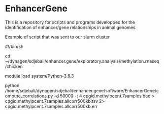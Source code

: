 # EnhancerGene
This is a repository for scripts and programs developped for the identification of enhancer/gene relationships in animal genomes

Example of script that was sent to our slurm cluster

#!/bin/sh

cd ~/dynagen/sdjebali/enhancer.gene/exploratory.analysis/methylation.rnaseq/chicken

module load system/Python-3.6.3 

python /home/sdjebali/dynagen/sdjebali/enhancer.gene/software/EnhancerGene/compute_correlations.py -d 50000 -t 4 cpgid.methylpcent.7samples.bed > cpgid.methylpcent.7samples.allcorr500kb.tsv 2> cpgid.methylpcent.7samples.allcorr500kb.err
